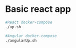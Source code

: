 # Basic react app

```bash
#React docker-compose
./up.sh

#Angular docker-compose
./angularUp.sh
```